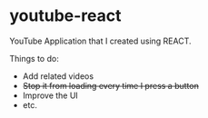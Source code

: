 # youtube-react

YouTube Application that I created using REACT.

Things to do:
 - Add related videos
 - <del>Stop it from loading every time I press a button</del>
 - Improve the UI
 - etc.
